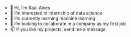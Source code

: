 - 👋 Hi, I’m Raul Alves
- 👀 I’m interested in internship of data science
- 🌱 I’m currently learning machine learning
- 💞️ I’m looking to collaborate in a company as my first job
- 📫 If you like my projects, send me a message

<!---
vazraul/vazraul is a ✨ special ✨ repository because its `README.md` (this file) appears on your GitHub profile.
You can click the Preview link to take a look at your changes.
--->
